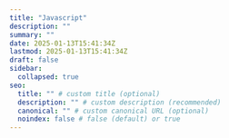 ```yaml
---
title: "Javascript"
description: ""
summary: ""
date: 2025-01-13T15:41:34Z
lastmod: 2025-01-13T15:41:34Z
draft: false
sidebar:
  collapsed: true
seo:
  title: "" # custom title (optional)
  description: "" # custom description (recommended)
  canonical: "" # custom canonical URL (optional)
  noindex: false # false (default) or true
---
```

